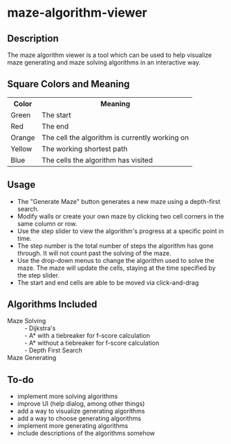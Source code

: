 maze-algorithm-viewer
=====================

Description
-----------

The maze algorithm viewer is a tool which can be used to help visualize maze generating and maze solving algorithms in an interactive way.

Square Colors and Meaning
-------------------------

<table>
	<tr><th>Color</th>	<th>Meaning</th></tr>
	<tr><td>Green</td>	<td>The start</td></tr>
  	<tr><td>Red</td>	<td>The end</td></tr>
  	<tr><td>Orange</td>	<td>The cell the algorithm is currently working on</td></tr>
  	<tr><td>Yellow</td>	<td>The working shortest path</td></tr>
  	<tr><td>Blue</td>	<td>The cells the algorithm has visited</td></tr>
</table>

Usage
-----

* The "Generate Maze" button generates a new maze using a depth-first search.
* Modify walls or create your own maze by clicking two cell corners in the same column or row.
* Use the step slider to view the algorithm's progress at a specific point in time.
* The step number is the total number of steps the algorithm has gone through. It will not count past the solving of the maze.
* Use the drop-down menus to change the algorithm used to solve the maze. The maze will update the cells, staying at the time specified by the step slider.
* The start and end cells are able to be moved via click-and-drag

Algorithms Included
-------------------

<dl>
	<dt>Maze Solving</dt>
	<dd>- Dijkstra's</dd>
	<dd>- A* with a tiebreaker for f-score calculation</dd>
	<dd>- A* without a tiebreaker for f-score calculation</dd>
	<dd>- Depth First Search</dd>
	<dt>Maze Generating</dt>
</dl>

To-do
-----

* implement more solving algorithms  
* improve UI (help dialog, among other things) 
* add a way to visualize generating algorithms  
* add a way to choose generating algorithms  
* implement more generating algorithms 
* include descriptions of the algorithms somehow
